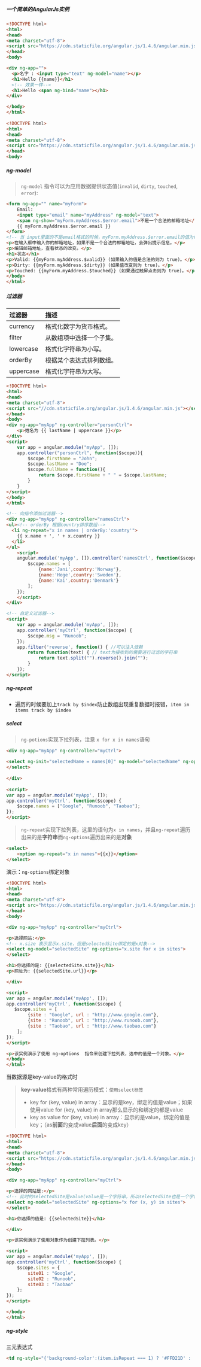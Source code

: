 ##### 一个简单的AngularJs实例

```html
<!DOCTYPE html>
<html>
<head>
<meta charset="utf-8">
<script src="https://cdn.staticfile.org/angular.js/1.4.6/angular.min.js"></script>
</head>
<body>

<div ng-app="">
  <p>名字 : <input type="text" ng-model="name"></p>
  <h1>Hello {{name}}</h1>
  <!-- 效果一样-->
  <h1>Hello <span ng-bind="name"></h1>
</div>

</body>
</html>
    
<!DOCTYPE html>
<html>
<head>
<meta charset="utf-8">
<script src="https://cdn.staticfile.org/angular.js/1.4.6/angular.min.js"></script> 
</head>
<body>
```

##### ng-model

> `ng-model` 指令可以为应用数据提供状态值(`invalid`, `dirty`, `touched`, `error`):

```html
<form ng-app="" name="myForm">
    Email:
    <input type="email" name="myAddress" ng-model="text">
    <span ng-show="myForm.myAddress.$error.email">不是一个合法的邮箱地址</span>
	{{ myForm.myAddress.$error.email }}
</form>
<!-- 当 input里面的不是email格式的时候，myForm.myAddress.$error.email的值为true，否则没有值-->
<p>在输入框中输入你的邮箱地址，如果不是一个合法的邮箱地址，会弹出提示信息。</p>
<p>编辑邮箱地址，查看状态的改变。</p>
<h1>状态</h1>
<p>Valid: {{myForm.myAddress.$valid}} (如果输入的值是合法的则为 true)。</p>
<p>Dirty: {{myForm.myAddress.$dirty}} (如果值改变则为 true)。</p>
<p>Touched: {{myForm.myAddress.$touched}} (如果通过触屏点击则为 true)。</p>
</body>
</html>
```

##### 过滤器

| 过滤器    | 描述                     |
| :-------- | :----------------------- |
| currency  | 格式化数字为货币格式。   |
| filter    | 从数组项中选择一个子集。 |
| lowercase | 格式化字符串为小写。     |
| orderBy   | 根据某个表达式排列数组。 |
| uppercase | 格式化字符串为大写。     |

```html
<!DOCTYPE html>
<html>
<head>
<meta charset="utf-8">
<script src="//cdn.staticfile.org/angular.js/1.4.6/angular.min.js"></script>
</head>
<body>
<div ng-app="myApp" ng-controller="personCtrl">
	<p>姓名为 {{ lastName | uppercase }}</p>
</div>
<script>
	var app = angular.module("myApp", []);
    app.controller("personCtrl", function($scope)){
    	$scope.firstName = "John";
      	$scope.lastName = "Doe";
        $scope.fullName = function(){
        	return $scope.firstName + " " = $scope.lastName;
    	}
    }
</script>
</body>
</html>

<!-- 向指令添加过滤器-->
<div ng-app="myApp" ng-controller="namesCtrl">
<ul><!-- orderBy 根据country排序数组-->
  <li ng-repeat="x in names | orderBy:'country'">
    {{ x.name + ', ' + x.country }}
  </li>
</ul>
    <script>
    angular.module('myApp', []).controller('namesCtrl', function($scope) {
    	$scope.names = [
            {name:'Jani',country:'Norway'},
            {name:'Hege',country:'Sweden'},
            {name:'Kai',country:'Denmark'}
    	];
	});
    </script>
</div>

<!-- 自定义过滤器-->
<script>
    var app = angular.module('myApp', []);
    app.controller('myCtrl', function($scope) {
        $scope.msg = "Runoob";
    });
    app.filter('reverse', function() { //可以注入依赖
        return function(text) { // text为接收到的需要进行过滤的字符串
            return text.split("").reverse().join("");
        }
    });
</script>
```

##### ng-repeat

- 遍历的时候要加上`track by $index`防止数组出现重复数据时报错，`item in items track by $index`

##### select

> `ng-potions`实现下拉列表，注意 `x for x in names`语句

```html
<div ng-app="myApp" ng-controller="myCtrl">
 
<select ng-init="selectedName = names[0]" ng-model="selectedName" ng-options="x for x in names">
</select>
 
</div>
 
<script>
var app = angular.module('myApp', []);
app.controller('myCtrl', function($scope) {
    $scope.names = ["Google", "Runoob", "Taobao"];
});
</script>
```

> `ng-repeat`实现下拉列表，这里的语句为`x in names`，并且`ng-repeat`遍历出来的是**字符串**而`ng-options`遍历出来的是**对象**

```html
<select>
	<option ng-repeat="x in names">{{x}}</option>
</select>
```

演示：`ng-options`绑定对象

```html
<!DOCTYPE html>
<html>
<head>
<meta charset="utf-8">
<script src="https://cdn.staticfile.org/angular.js/1.4.6/angular.min.js"></script>
</head>
<body>

<div ng-app="myApp" ng-controller="myCtrl">

<p>选择网站:</p>
<!-- x.size 表示显示x.site，但是selectedSite绑定的是x对象-->
<select ng-model="selectedSite" ng-options="x.site for x in sites">
</select>

<h1>你选择的是: {{selectedSite.site}}</h1>
<p>网址为: {{selectedSite.url}}</p>

</div>

<script>
var app = angular.module('myApp', []);
app.controller('myCtrl', function($scope) {
   $scope.sites = [
	    {site : "Google", url : "http://www.google.com"},
	    {site : "Runoob", url : "http://www.runoob.com"},
	    {site : "Taobao", url : "http://www.taobao.com"}
	];
});
</script>

<p>该实例演示了使用 ng-options  指令来创建下拉列表，选中的值是一个对象。</p>
</body>
</html>
```

当数据源是key-value的格式时

> **key-value**格式有两种常用遍历模式：`使用select标签`
>
> - key for (key, value) in array：显示的是key，绑定的值是value；如果使用value for (key, value) in array那么显示的和绑定的都是value
> - key as value for (key, value) in array：显示的是value，绑定的值是key；（as**前面**的变成value**后面**的变成key）

```html
<!DOCTYPE html>
<html>
<head>
<meta charset="utf-8">
<script src="https://cdn.staticfile.org/angular.js/1.4.6/angular.min.js"></script>
</head>
<body>

<div ng-app="myApp" ng-controller="myCtrl">

<p>选择的网站是:</p>
<!-- 此时的selectedSite是value(value是一个字符串，所以selectedSite也是一个字符串)-->
<select ng-model="selectedSite" ng-options="x for (x, y) in sites">
</select>

<h1>你选择的值是: {{selectedSite}}</h1>

</div>

<p>该实例演示了使用对象作为创建下拉列表。</p>

<script>
var app = angular.module('myApp', []);
app.controller('myCtrl', function($scope) {
    $scope.sites = {
	    site01 : "Google",
	    site02 : "Runoob",
	    site03 : "Taobao"
	};
});
</script>

</body>
</html>
```

##### ng-style

三元表达式

```html
<td ng-style="{'background-color':(item.isRepeat === 1) ? '#FFD21D' : ''}"></td>
```

